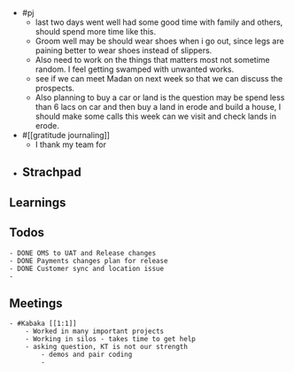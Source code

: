 - #pj
	- last two days went well had some good time with family and others, should spend more time like this.
	- Groom well may be should wear shoes when i go out, since legs are paining better to wear shoes instead of slippers.
	- Also need to work on the things that matters most not sometime random. I feel getting swamped with unwanted works.
	- see if we can meet Madan on next week so that we can discuss the prospects.
	- Also planning to buy a car or land is the question may be spend less than 6 lacs on car and then buy a land in erode and build a house, I should make some calls this week can we visit and check lands in erode.
- #[[gratitude journaling]]
	- I thank my team for
- ## Strachpad
## Learnings
## Todos
	- DONE OMS to UAT and Release changes
	- DONE Payments changes plan for release
	- DONE Customer sync and location issue
	-
## Meetings
	- #Kabaka [[1:1]]
		- Worked in many important projects
		- Working in silos - takes time to get help
		- asking question, KT is not our strength
			- demos and pair coding
			-